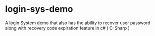 # login-sys-demo
A login System demo that also has the ability to recover user password along with recovery code expiration feature in c# ( C-Sharp ) 
